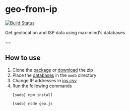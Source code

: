 # geo-from-ip

[![Build Status](https://travis-ci.org/VikramTiwari/geo-from-ip.svg?branch=master)](https://travis-ci.org/VikramTiwari/geo-from-ip)

Get geolocation and ISP data using max-mind's databases

==

## How to use

1. Clone the [package][1] or [download][2] the zip
2. Place the [databases][3] in the `mmdb` directory
3. Change IP addresses in [ips.csv][4]
4. Run the following commands
	```
	[sudo] npm install

	[sudo] node geo.js
	```

[1]: github-mac://openRepo/https://github.com/VikramTiwari/geo-from-ip
[2]: https://github.com/VikramTiwari/geo-from-ip/archive/master.zip
[3]: https://github.com/VikramTiwari/geo-from-ip/blob/master/mmdb/
[4]: https://github.com/VikramTiwari/geo-from-ip/blob/master/ips.csv
